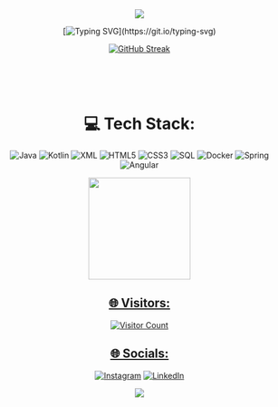 <div align="center" >
 
<img src="https://github.com/HenriqueArgolo/HenriqueArgolo/assets/79125655/92577599-a9b2-414d-a88b-42e5dd9301f8">
 




[![Typing SVG](https://readme-typing-svg.herokuapp.com?font=Fira+Code&size=30&duration=3000&pause=1000&color=6251F7&center=true&vCenter=true&random=false&width=1000&height=76&lines=Hello%2C+my+name+is+Jo%C3%A3o+Henrique;Welcome+to+my+profile.)](https://git.io/typing-svg)

<div >

[![GitHub Streak](https://github-readme-streak-stats.herokuapp.com?user=HenriqueArgolo&theme=github-dark-blue&card_width=700&card_height=200)](https://git.io/streak-stats)

</div>
<br>
<br>
<br>


# 💻 Tech Stack:
<div>
 
![Java](https://img.shields.io/badge/Java-%23ED8B00.svg?style=for-the-badge&logo=java&logoColor=white)
![Kotlin](https://img.shields.io/badge/Kotlin-%230095D5.svg?style=for-the-badge&logo=kotlin&logoColor=white)
![XML](https://img.shields.io/badge/XML-%23E34F26.svg?style=for-the-badge&logo=xml&logoColor=white)
![HTML5](https://img.shields.io/badge/html5-%23E34F26.svg?style=for-the-badge&logo=html5&logoColor=white)
![CSS3](https://img.shields.io/badge/css3-%231572B6.svg?style=for-the-badge&logo=css3&logoColor=white)
![SQL](https://img.shields.io/badge/sql-%2307405e.svg?style=for-the-badge&logo=sql&logoColor=white)
![Docker](https://img.shields.io/badge/docker-%230db7ed.svg?style=for-the-badge&logo=docker&logoColor=white)
![Spring](https://img.shields.io/badge/Spring-%236DB33F.svg?style=for-the-badge&logo=spring&logoColor=white)
![Angular](https://img.shields.io/badge/Angular-DD0031?style=for-the-badge&logo=angular&logoColor=white)
 
</div>



 <div>
  <a href="https://github.com/HenriqueArgolo">
  <img height="180em" src="https://github-readme-stats.vercel.app/api/top-langs/?username=HenriqueArgolo&layout=compact&langs_count=7&theme=dark"/>
</div>

## 🌐 Visitors:
![Visitor Count](https://profile-counter.glitch.me/{HenriqueArgolo}/count.svg)

## 🌐 Socials:
[![Instagram](https://img.shields.io/badge/Instagram-%23E4405F.svg?logo=Instagram&logoColor=white)](https://www.instagram.com/jhnrque_/) [![LinkedIn](https://img.shields.io/badge/LinkedIn-%230077B5.svg?logo=linkedin&logoColor=white)](https://www.linkedin.com/in/henrique-argolo/) 

<div>
   
<img align="center" src="https://github.com/HenriqueArgolo/HenriqueArgolo/assets/79125655/ad1ed52f-fcd0-477c-b5ce-e34b51d7e745">



</div>
</div>


